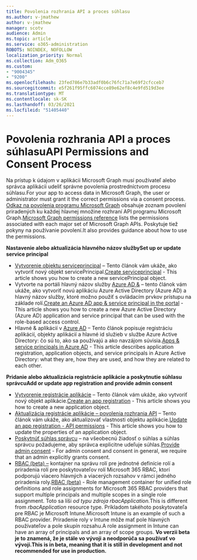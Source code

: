 ```yaml
---
title: Povolenia rozhrania API a proces súhlasu
ms.author: v-jmathew
author: v-jmathew
manager: scotv
audience: Admin
ms.topic: article
ms.service: o365-administration
ROBOTS: NOINDEX, NOFOLLOW
localization_priority: Normal
ms.collection: Adm_O365
ms.custom:
- "9004345"
- "9200"
ms.openlocfilehash: 23fed786e7b33adf0b6c76fc71a7e69f2cfcceb7
ms.sourcegitcommit: e5f261f95ffc6074cce89e62ef8c4e9fd519d3ee
ms.translationtype: MT
ms.contentlocale: sk-SK
ms.lasthandoff: 03/26/2021
ms.locfileid: "51405440"
---
```

# <a name="api-permissions-and-consent-process"></a><span data-ttu-id="64b6a-102">Povolenia rozhrania API a proces súhlasu</span><span class="sxs-lookup"><span data-stu-id="64b6a-102">API Permissions and Consent Process</span></span>

<span data-ttu-id="64b6a-103">Na prístup k údajom v aplikácii Microsoft Graph musí používateľ alebo správca aplikácii udeliť správne povolenia prostredníctvom procesu súhlasu.</span><span class="sxs-lookup"><span data-stu-id="64b6a-103">For your app to access data in Microsoft Graph, the user or administrator must grant it the correct permissions via a consent process.</span></span> <span data-ttu-id="64b6a-104">[Odkaz na povolenia programu Microsoft Graph](https://docs.microsoft.com/graph/permissions-reference) obsahuje zoznam povolení priradených ku každej hlavnej množine rozhraní API programu Microsoft Graph.</span><span class="sxs-lookup"><span data-stu-id="64b6a-104">[Microsoft Graph permissions reference](https://docs.microsoft.com/graph/permissions-reference) lists the permissions associated with each major set of Microsoft Graph APIs.</span></span> <span data-ttu-id="64b6a-105">Poskytuje tiež pokyny na používanie povolení.</span><span class="sxs-lookup"><span data-stu-id="64b6a-105">It also provides guidance about how to use the permissions.</span></span>

<span data-ttu-id="64b6a-106">**Nastavenie alebo aktualizácia hlavného názov služby**</span><span class="sxs-lookup"><span data-stu-id="64b6a-106">**Set up or update service principal**</span></span>

- <span data-ttu-id="64b6a-107">[Vytvorenie objektu serviceprincipal](https://docs.microsoft.com/graph/api/serviceprincipal-post-serviceprincipals) – Tento článok vám ukáže, ako vytvoriť nový objekt servicePrincipal.</span><span class="sxs-lookup"><span data-stu-id="64b6a-107">[Create serviceprincipal](https://docs.microsoft.com/graph/api/serviceprincipal-post-serviceprincipals) - This article shows you how to create a new servicePrincipal object.</span></span>
- <span data-ttu-id="64b6a-108">Vytvorte na portáli hlavný názov služby [Azure AD &](https://docs.microsoft.com/azure/active-directory/develop/howto-create-service-principal-portal) – tento článok vám ukáže, ako vytvoriť novú aplikáciu Azure Active Directory (Azure AD) a hlavný názov služby, ktoré možno použiť s ovládacím prvkov prístupu na základe rolí.</span><span class="sxs-lookup"><span data-stu-id="64b6a-108">[Create an Azure AD app & service principal in the portal](https://docs.microsoft.com/azure/active-directory/develop/howto-create-service-principal-portal) - This article shows you how to create a new Azure Active Directory (Azure AD) application and service principal that can be used with the role-based access control.</span></span>
- <span data-ttu-id="64b6a-109">Hlavné & aplikácií v [Azure AD](https://docs.microsoft.com/azure/active-directory/develop/app-objects-and-service-principals) – Tento článok popisuje registráciu aplikácií, objekty aplikácií a hlavné id služieb v službe Azure Active Directory: čo sú to, ako sa používajú a ako navzájom súvisia.</span><span class="sxs-lookup"><span data-stu-id="64b6a-109">[Apps & service principals in Azure AD](https://docs.microsoft.com/azure/active-directory/develop/app-objects-and-service-principals) - This article describes application registration, application objects, and service principals in Azure Active Directory: what they are, how they are used, and how they are related to each other.</span></span>

<span data-ttu-id="64b6a-110">**Pridanie alebo aktualizácia registrácie aplikácie a poskytnutie súhlasu správcu**</span><span class="sxs-lookup"><span data-stu-id="64b6a-110">**Add or update app registration and provide admin consent**</span></span>

- <span data-ttu-id="64b6a-111">[Vytvorenie registrácie aplikácie](https://docs.microsoft.com/graph/api/application-post-applications) – Tento článok vám ukáže, ako vytvoriť nový objekt aplikácie.</span><span class="sxs-lookup"><span data-stu-id="64b6a-111">[Create an app registration](https://docs.microsoft.com/graph/api/application-post-applications) - This article shows you how to create a new application object.</span></span>
- <span data-ttu-id="64b6a-112">[Aktualizácia registrácie aplikácie – povolenia rozhrania API](https://docs.microsoft.com/graph/api/application-update) – Tento článok vám ukáže, ako aktualizovať vlastnosti objektu aplikácie.</span><span class="sxs-lookup"><span data-stu-id="64b6a-112">[Update an app registration - API permissions](https://docs.microsoft.com/graph/api/application-update) - This article shows you how to update the properties of an application object.</span></span>
- <span data-ttu-id="64b6a-113">[Poskytnúť súhlas správcu](https://docs.microsoft.com/graph/security-authorization#grant-permissions-to-an-application) – na všeobecnú žiadosť o súhlas a súhlas správcu požadujeme, aby správca explicitne udeľuje súhlas.</span><span class="sxs-lookup"><span data-stu-id="64b6a-113">[Provide admin consent](https://docs.microsoft.com/graph/security-authorization#grant-permissions-to-an-application) - For admin consent and consent in general, we require that an admin explicitly grants consent.</span></span>
- <span data-ttu-id="64b6a-114">[RBAC (beta) –](https://docs.microsoft.com/graph/api/resources/rbacapplicationmultiple) kontajner na správu rolí pre jednotné definície rolí a priradenia rolí pre poskytovateľov rolí Microsoft 365 RBAC, ktorí podporujú viacero hlavných a viacerých rozsahov v rámci jedného priradenia roly.</span><span class="sxs-lookup"><span data-stu-id="64b6a-114">[RBAC (beta)](https://docs.microsoft.com/graph/api/resources/rbacapplicationmultiple) - Role management container for unified role definitions and role assignments for Microsoft 365 RBAC providers that support multiple principals and multiple scopes in a single role assignment.</span></span> <span data-ttu-id="64b6a-115">Toto sa líši *od typu zdroja rbacApplication.*</span><span class="sxs-lookup"><span data-stu-id="64b6a-115">This is different from *rbacApplication* resource type.</span></span> <span data-ttu-id="64b6a-116">Príkladom takéhoto poskytovateľa pre RBAC je Microsoft Intune.</span><span class="sxs-lookup"><span data-stu-id="64b6a-116">Microsoft Intune is an example of such a RBAC provider.</span></span> <span data-ttu-id="64b6a-117">Priradenie roly v Intune môže mať pole hlavných používateľov a pole skupín rozsahu.</span><span class="sxs-lookup"><span data-stu-id="64b6a-117">A role assignment in Intune can have an array of principals and an array of scope groups.</span></span> <span data-ttu-id="64b6a-118">**Vo verzii beta je to znamená, že je stále vo vývoji a neodporúča sa používať vo vývoji.**</span><span class="sxs-lookup"><span data-stu-id="64b6a-118">**This is in beta, meaning that it is still in development and not recommended for use in production.**</span></span>
